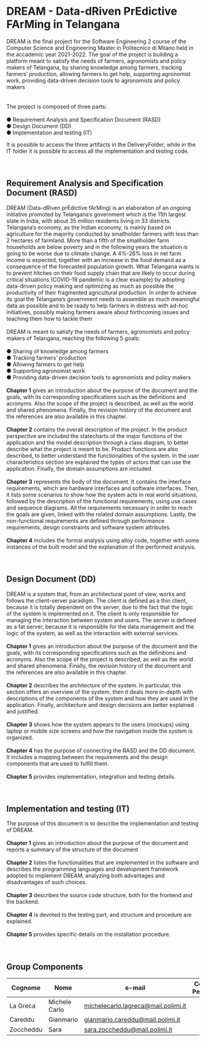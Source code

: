 # DREAM - Data-dRiven PrEdictive FArMing in Telangana
DREAM is the final project for the Software Engineering 2 course of the Computer Science and Engineering Master in Politecnico di Milano held in the accademic year 2021-2022. The goal of the project is building a platform meant to satisfy the needs of farmers, agronomists and policy makers of
Telangana, by sharing knowledge among farmers, tracking farmers’ production, allowing farmers to get help, supporting agronomist work, providing data-driven decision tools to agronomists and policy makers
<br> <br> <br> 
The project is composed of three parts:<br> 
<br> ● Requirement Analysis and Specification Document (RASD)
<br> ● Design Document (DD)
<br> ● Implementation and testing (IT)

It is possible to access the three artifacts in the DeliveryFolder, while in the IT folder it is possible to access all the implementation and testing code.
<br><br><br>
## Requirement Analysis and Specification Document (RASD)
DREAM (Data-dRiven prEdictive fArMing) is an elaboration of an ongoing initiative
promoted by Telangana’s government which is the 11th largest state in India, with about
35 million residents living in 33 districts.
Telangana’s economy, as the Indian economy, is mainly based on agriculture for the
majority conducted by smallholder farmers with less than 2 hectares of farmland.
More than a fifth of the smallholder farm households are below poverty and in the
following years the situation is going to be worse due to climate change. A 4%-26% loss
in net farm income is expected, together with an increase in the food demand as a
consequence of the forecasted population growth.
What Telangana wants is to prevent hitches on their food supply chain that are likely to
occur during critical situations (COVID-19 pandemic is a clear example) by adopting
data-driven policy making and optimizing as much as possible the productivity of their
fragmented agricultural production.
In order to achieve its goal the Telangana’s government needs to assemble as much
meaningful data as possible and to be ready to help farmers in distress with ad-hoc
initiatives, possibly making farmers aware about forthcoming issues and teaching them
how to tackle them 
<br><br>
DREAM is meant to satisfy the needs of farmers, agronomists and policy makers of
Telangana, reaching the following 5 goals:<br>
<br> ● Sharing of knowledge among farmers
<br> ● Tracking farmers’ production
<br> ● Allowing farmers to get help
<br> ● Supporting agronomist work
<br> ● Providing data-driven decision tools to agronomists and policy makers
<br><br>
**Chapter 1** gives an introduction about the purpose of the document and the
goals, with its corresponding specifications such as the definitions and
acronyms. Also the scope of the project is described, as well as the world and
shared phenomena. Finally, the revision history of the document and the
references are also available in this chapter.
<br><br>
**Chapter 2** contains the overall description of the project. In the product
perspective are included the statecharts of the major functions of the application
and the model description through a class diagram, to better describe what the
project is meant to be. Product functions are also described, to better understand
the functionalities of the system. In the user characteristics section are explained
the types of actors that can use the application. Finally, the domain assumptions
are included.
<br><br>
**Chapter 3** represents the body of the document. It contains the interface
requirements, which are hardware interfaces and software interfaces. Then, it
lists some scenarios to show how the system acts in real world situations,
followed by the description of the functional requirements, using use cases and
sequence diagrams. All the requirements necessary in order to reach the goals
are given, linked with the related domain assumptions. Lastly, the non-functional
requirements are defined through performance requirements, design constraints
and software system attributes.
<br><br>
**Chapter 4** includes the formal analysis using alloy code, together with some
instances of the built model and the explanation of the performed analysis.
<br><br><br>
## Design Document (DD)
DREAM is a system that, from an architectural point of view, works and follows the client-server paradigm. The client is defined as a thin client, because it is totally dependent on the server, due to the fact that the logic of the system is implemented on it. The client is only responsible for managing the interaction between system and users. The server is defined as a fat server, because it is responsible for the data management and the logic of the system, as well as the interaction with external services.
<br><br>
**Chapter 1** gives an introduction about the purpose of the document and the
goals, with its corresponding specifications such as the definitions and
acronyms. Also the scope of the project is described, as well as the world and
shared phenomena. Finally, the revision history of the document and the
references are also available in this chapter.
<br><br>
**Chapter 2** describes the architecture of the system. In particular, this section
offers an overview of the system, then it deals more in-depth with descriptions of
the components of the system and how they are used in the application. Finally,
architecture and design decisions are better explained and justified.
<br><br>
**Chapter 3** shows how the system appears to the users (mockups) using laptop
or mobile size screens and how the navigation inside the system is organized.
<br><br>
**Chapter 4** has the purpose of connecting the RASD and the DD document. It
includes a mapping between the requirements and the design components that
are used to fulfill them.
<br><br>
**Chapter 5** provides implementation, integration and testing details.
<br><br><br>
## Implementation and testing (IT)
The purpose of this document is to describe the implementation and
testing of DREAM.
<br><br>
**Chapter 1** gives an introduction about the purpose of the document and reports
a summary of the structure of the document
<br><br>
**Chapter 2** listes the functionalities that are implemented in the software and
describes the programming languages and development framework adopted to
implement DREAM, analyzing both advantages and disadvantages of such
choices.
<br><br>
**Chapter 3** describes the source code structure, both for the frontend and the
backend.
<br><br>
**Chapter 4** is devoted to the testing part, and structure and procedure are
explained.
<br><br>
**Chapter 5** provides specific details on the installation procedure.
<br><br><br>
## Group Components

| Cognome | Nome | e-mail | Codice Persona |
| --- | --- | --- | --- |
| La Greca  | Michele Carlo | michelecarlo.lagreca@mail.polimi.it |
| Careddu |  Gianmario | gianmario.careddu@mail.polimi.it |
| Zoccheddu |  Sara | sara.zoccheddu@mail.polimi.it |
<br>
